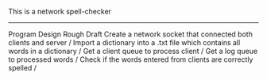 This is a network spell-checker
******************
Program Design Rough Draft
Create a network socket that connected both clients and server /
Import a dictionary into a .txt file which contains all words in a dictionary /
Get a client queue to process client /
Get a log queue to processed words /
Check if the words entered from clients are correctly spelled /

